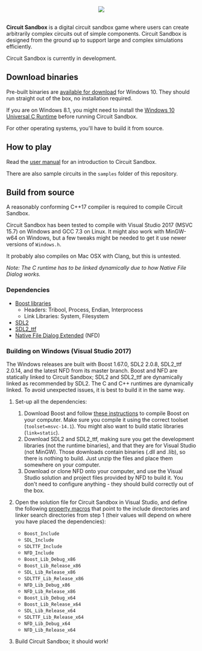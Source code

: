 <div align="center">
  <img src="https://btzy.github.io/orbital/Circuit%20Sandbox.png"><br/><br/>
</div>

**Circuit Sandbox** is a digital circuit sandbox game where users can create arbitrarily complex circuits out of simple components.  Circuit Sandbox is designed from the ground up to support large and complex simulations efficiently.

Circuit Sandbox is currently in development.

## Download binaries

Pre-built binaries are [available for download](https://github.com/btzy/circuit-sandbox/releases) for Windows 10.  They should run straight out of the box, no installation required.

If you are on Windows 8.1, you might need to install the [Windows 10 Universal C Runtime](https://www.microsoft.com/en-us/download/details.aspx?id=48234) before running Circuit Sandbox.

For other operating systems, you'll have to build it from source.

## How to play

Read the [user manual](https://btzy.github.io/circuit-sandbox/manuals/latest.pdf) for an introduction to Circuit Sandbox.

There are also sample circuits in the `samples` folder of this repository.

## Build from source

A reasonably conforming C++17 compiler is required to compile Circuit Sandbox.

Circuit Sandbox has been tested to compile with Visual Studio 2017 (MSVC 15.7) on Windows and GCC 7.3 on Linux.  It might also work with MinGW-w64 on Windows, but a few tweaks might be needed to get it use newer versions of `Windows.h`.

It probably also compiles on Mac OSX with Clang, but this is untested.

*Note: The C runtime has to be linked dynamically due to how Native File Dialog works.*

### Dependencies

* [Boost libraries](https://www.boost.org/)
  * Headers: Tribool, Process, Endian, Interprocess
  * Link Libraries: System, Filesystem
* [SDL2](https://www.libsdl.org/download-2.0.php)
* [SDL2_ttf](https://www.libsdl.org/projects/SDL_ttf/)
* [Native File Dialog Extended](https://github.com/btzy/nativefiledialog-extended) (NFD)

### Building on Windows (Visual Studio 2017)

The Windows releases are built with Boost 1.67.0, SDL2 2.0.8, SDL2_ttf 2.0.14, and the latest NFD from its master branch.  Boost and NFD are statically linked to Circuit Sandbox; SDL2 and SDL2_ttf are dynamically linked as recommended by SDL2.  The C and C++ runtimes are dynamically linked.  To avoid unexpected issues, it is best to build it in the same way.

1. Set-up all the dependencies:

    1. Download Boost and follow [these instructions](https://www.boost.org/doc/libs/1_67_0/more/getting_started/windows.html) to compile Boost on your computer.  Make sure you compile it using the correct toolset (`toolset=msvc-14.1`).  You might also want to build static libraries (`link=static`).
    2. Download SDL2 and SDL2_ttf, making sure you get the development libraries (not the runtime binaries), and that they are for Visual Studio (not MinGW).  Those downloads contain binaries (.dll and .lib), so there is nothing to build.  Just unzip the files and place them somewhere on your computer.
    3. Download or clone NFD onto your computer, and use the Visual Studio solution and project files  provided by NFD to build it.  You don't need to configure anything - they should build correctly out of the box.

2. Open the solution file for Circuit Sandbox in Visual Studio, and define the following [property macros](https://docs.microsoft.com/en-us/cpp/ide/working-with-project-properties#bkmkPropertySheets) that point to the include directories and linker search directories from step 1 (their values will depend on where you have placed the dependencies):

    * `Boost_Include`
    * `SDL_Include`
    * `SDLTTF_Include`
    * `NFD_Include`
    * `Boost_Lib_Debug_x86`
    * `Boost_Lib_Release_x86`
    * `SDL_Lib_Release_x86`
    * `SDLTTF_Lib_Release_x86`
    * `NFD_Lib_Debug_x86`
    * `NFD_Lib_Release_x86`
    * `Boost_Lib_Debug_x64`
    * `Boost_Lib_Release_x64`
    * `SDL_Lib_Release_x64`
    * `SDLTTF_Lib_Release_x64`
    * `NFD_Lib_Debug_x64`
    * `NFD_Lib_Release_x64`

3. Build Circuit Sandbox; it should work!
